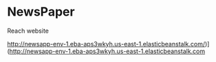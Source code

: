 # NewsPaper

Reach website 

http://newsapp-env-1.eba-aps3wkyh.us-east-1.elasticbeanstalk.com/)](http://newsapp-env-1.eba-aps3wkyh.us-east-1.elasticbeanstalk.com

